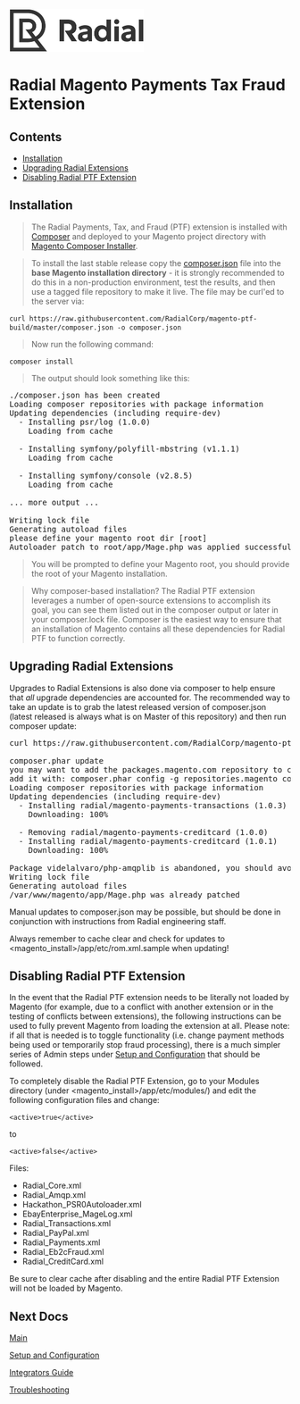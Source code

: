 [![Radial Logo](assets/radial_logo.png)](http://www.radial.com/)

# Radial Magento Payments Tax Fraud Extension

## Contents
  * [Installation](#installation)
  * [Upgrading Radial Extensions](#upgrading-radial-extensions)
  * [Disabling Radial PTF Extension](#disabling-radial-ptf-extension)

## Installation

> The Radial Payments, Tax, and Fraud (PTF) extension is installed with [Composer](https://getcomposer.org/) and deployed to your Magento project directory with [Magento Composer Installer](https://github.com/Cotya/magento-composer-installer).

> To install the last stable release copy the [composer.json](composer.json) file into the **base Magento installation directory** - it is strongly recommended to do this in a non-production environment, test the results, and then use a tagged file repository to make it live. The file may be curl'ed to the server via:

	curl https://raw.githubusercontent.com/RadialCorp/magento-ptf-build/master/composer.json -o composer.json

> Now run the following command:

	composer install

> The output should look something like this:

<pre>
./composer.json has been created
Loading composer repositories with package information
Updating dependencies (including require-dev)
  - Installing psr/log (1.0.0)
    Loading from cache

  - Installing symfony/polyfill-mbstring (v1.1.1)
    Loading from cache

  - Installing symfony/console (v2.8.5)
    Loading from cache

... more output ...

Writing lock file
Generating autoload files
please define your magento root dir [root]
Autoloader patch to root/app/Mage.php was applied successfully
</pre>

> You will be prompted to define your Magento root, you should provide the root of your Magento installation.

> Why composer-based installation?  The Radial PTF extension leverages a number of open-source extensions to accomplish its goal, you can see them listed out in the composer output or later in your composer.lock file.  Composer is the easiest way to ensure that an installation of Magento contains all these dependencies for Radial PTF to function correctly.  

## Upgrading Radial Extensions

Upgrades to Radial Extensions is also done via composer to help ensure that *all* upgrade dependencies are accounted for.  The recommended way to take an update is to grab the latest released version of composer.json (latest released is always what is on Master of this repository) and then run composer update:

<pre>
curl https://raw.githubusercontent.com/RadialCorp/magento-ptf-build/master/composer.json -o composer.json

composer.phar update
you may want to add the packages.magento.com repository to composer.
add it with: composer.phar config -g repositories.magento composer https?://packages.magento.com
Loading composer repositories with package information
Updating dependencies (including require-dev)
  - Installing radial/magento-payments-transactions (1.0.3)
    Downloading: 100%

  - Removing radial/magento-payments-creditcard (1.0.0)
  - Installing radial/magento-payments-creditcard (1.0.1)
    Downloading: 100%

Package videlalvaro/php-amqplib is abandoned, you should avoid using it. Use php-amqplib/php-amqplib instead.
Writing lock file
Generating autoload files
/var/www/magento/app/Mage.php was already patched
</pre>

Manual updates to composer.json may be possible, but should be done in conjunction with instructions from Radial engineering staff.

Always remember to cache clear and check for updates to <magento_install\>/app/etc/rom.xml.sample when updating!

## Disabling Radial PTF Extension

In the event that the Radial PTF extension needs to be literally not loaded by Magento (for example, due to a conflict with another extension or in the testing of conflicts between extensions), the following instructions can be used to fully prevent Magento from loading the extension at all.  Please note: if all that is needed is to toggle functionality (i.e. change payment methods being used or temporarily stop fraud processing), there is a much simpler series of Admin steps under [Setup and Configuration](SETUP.md) that should be followed.

To completely disable the Radial PTF Extension, go to your Modules directory (under <magento_install\>/app/etc/modules/) and edit the following configuration files and change:

    <active>true</active>
    
to

    <active>false</active>

Files:

- Radial_Core.xml
- Radial_Amqp.xml
- Hackathon_PSR0Autoloader.xml
- EbayEnterprise_MageLog.xml
- Radial_Transactions.xml
- Radial_PayPal.xml
- Radial_Payments.xml
- Radial_Eb2cFraud.xml
- Radial_CreditCard.xml

Be sure to clear cache after disabling and the entire Radial PTF Extension will not be loaded by Magento.

## Next Docs

[Main](../README.md)

[Setup and Configuration](SETUP.md)

[Integrators Guide](SI.md)

[Troubleshooting](SUPPORT.md)
